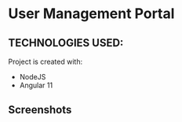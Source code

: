 # User Management Portal

## TECHNOLOGIES USED:
Project is created with:
* NodeJS 
* Angular 11

## Screenshots
